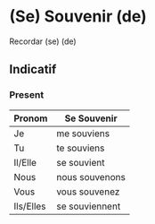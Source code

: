 # (Se) Souvenir (de)

Recordar (se) (de)
## Indicatif

### Present
|Pronom|Se Souvenir|
|-|-|
|Je|me souviens|
|Tu|te souviens|
|Il/Elle|se souvient|
|Nous|nous souvenons|
|Vous|vous souvenez|
|Ils/Elles|se souviennent|
